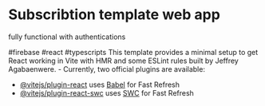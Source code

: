 # Subscribtion template web app

fully functional with authentications 

#firebase
#react
#typescripts
This template provides a minimal setup to get React working in Vite with HMR and some ESLint rules
built by Jeffrey Agabaenwere.
-[](https://github.com/Jeffreyxdev)
Currently, two official plugins are available:

- [@vitejs/plugin-react](https://github.com/vitejs/vite-plugin-react/blob/main/packages/plugin-react/README.md) uses [Babel](https://babeljs.io/) for Fast Refresh
- [@vitejs/plugin-react-swc](https://github.com/vitejs/vite-plugin-react-swc) uses [SWC](https://swc.rs/) for Fast Refresh
